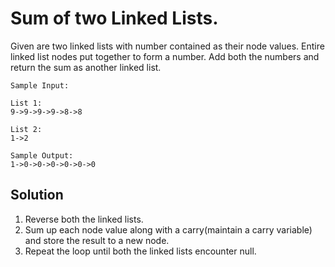 # Sum of two Linked Lists.

Given are two linked lists with number contained as their node values.
Entire linked list nodes put together to form a number.
Add both the numbers and return the sum as another linked list.

```
Sample Input:

List 1:
9->9->9->9->8->8

List 2:
1->2

Sample Output:
1->0->0->0->0->0->0
```

## Solution

1. Reverse both the linked lists.
2. Sum up each node value along with a carry(maintain a carry variable) and store the result to a new node.
3. Repeat the loop until both the linked lists encounter null.